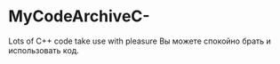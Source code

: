 # MyCodeArchiveC-
Lots of C++ code take use with pleasure
Вы можете спокойно брать и использовать код.
